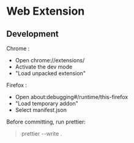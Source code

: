 # Web Extension

## Development

Chrome :

-   Open chrome://extensions/
-   Activate the dev mode
-   "Load unpacked extension"

Firefox :

-   Open about:debugging#/runtime/this-firefox
-   "Load temporary addon"
-   Select manifest.json

Before committing, run prettier:

> prettier --write .
